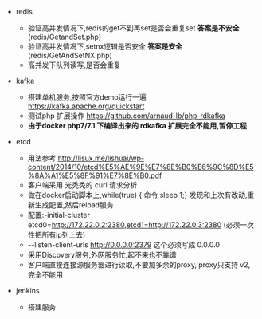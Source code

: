 + redis
    + 验证高并发情况下,redis的get不到再set是否会重复set **答案是不安全** (redis/GetandSet.php)
    + 验证高并发情况下,setnx逻辑是否安全 **答案是安全** (redis/GetAndSetNX.php)
    + 高并发下队列读写,是否会重复

+ kafka 
    + 搭建单机服务,按照官方demo运行一遍  https://kafka.apache.org/quickstart
    + 测试php 扩展操作 https://github.com/arnaud-lb/php-rdkafka
    + **由于docker php7/7.1 下编译出来的 rdkafka 扩展完全不能用,暂停工程**

+ etcd 
    + 用法参考 http://lisux.me/lishuai/wp-content/2014/10/etcd%E5%AE%9E%E7%8E%B0%E6%9C%8D%E5%8A%A1%E5%8F%91%E7%8E%B0.pdf
    + 客户端采用 光秃秃的 curl 请求分析
    + 做在docker启动脚本上,while(true) { 命令 sleep 1;} 发现和上次有改动,重新生成配置,然后reload服务
    + 配置:-initial-cluster etcd0=http://172.22.0.2:2380,etcd1=http://172.22.0.3:2380 (必须一次性把所有ip列上去)
    + --listen-client-urls http://0.0.0.0:2379 这个必须写成 0.0.0.0
    + 采用Discovery服务,外网服务忙,起不来也不靠谱
    + 客户端直接连接源服务器进行读取,不要加多余的proxy, proxy只支持 v2,完全不能用
    

+ jenkins
    + 搭建服务